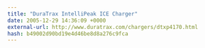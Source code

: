 ```yaml
---
title: "DuraTrax IntelliPeak ICE Charger"
date: 2005-12-29 14:36:09 +0000
external-url: http://www.duratrax.com/chargers/dtxp4170.html
hash: b49002d90bd19e4d46be8d8a276c9fca
---
```



